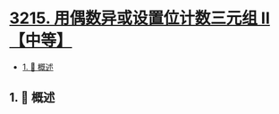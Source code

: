 # [3215. 用偶数异或设置位计数三元组 II【中等】](https://github.com/tnotesjs/TNotes.leetcode/tree/main/notes/3215.%20%E7%94%A8%E5%81%B6%E6%95%B0%E5%BC%82%E6%88%96%E8%AE%BE%E7%BD%AE%E4%BD%8D%E8%AE%A1%E6%95%B0%E4%B8%89%E5%85%83%E7%BB%84%20II%E3%80%90%E4%B8%AD%E7%AD%89%E3%80%91)

<!-- region:toc -->

- [1. 📝 概述](#1--概述)

<!-- endregion:toc -->

## 1. 📝 概述
